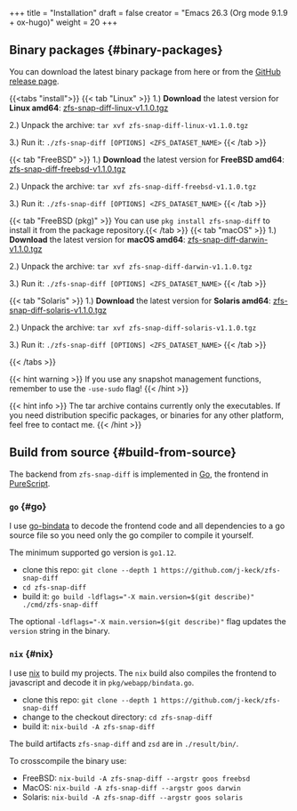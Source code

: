 +++
title = "Installation"
draft = false
creator = "Emacs 26.3 (Org mode 9.1.9 + ox-hugo)"
weight = 20
+++

## Binary packages {#binary-packages}

You can download the latest binary package from here or from the [GitHub release page](https://github.com/j-keck/zfs-snap-diff/releases).

{{<tabs "install">}}
{{< tab "Linux" >}}
  1.) ****Download**** the latest version for ****Linux amd64****: [zfs-snap-diff-linux-v1.1.0.tgz](https://github.com/j-keck/zfs-snap-diff/releases/download/v1.1.0/zfs-snap-diff-linux-v1.1.0.tgz)

2.) Unpack the archive: `tar xvf zfs-snap-diff-linux-v1.1.0.tgz`

  3.) Run it:  `./zfs-snap-diff [OPTIONS] <ZFS_DATASET_NAME>`
{{< /tab >}}

{{< tab "FreeBSD" >}}
  1.) ****Download**** the latest version for ****FreeBSD amd64****: [zfs-snap-diff-freebsd-v1.1.0.tgz](https://github.com/j-keck/zfs-snap-diff/releases/download/v1.1.0/zfs-snap-diff-freebsd-v1.1.0.tgz)

2.) Unpack the archive: `tar xvf zfs-snap-diff-freebsd-v1.1.0.tgz`

  3.) Run it:  `./zfs-snap-diff [OPTIONS] <ZFS_DATASET_NAME>`
{{< /tab >}}

{{< tab "FreeBSD (pkg)" >}} You can use `pkg install zfs-snap-diff` to install it from the package repository.{{< /tab >}}
{{< tab "macOS" >}}
  1.) ****Download**** the latest version for ****macOS amd64****: [zfs-snap-diff-darwin-v1.1.0.tgz](https://github.com/j-keck/zfs-snap-diff/releases/download/v1.1.0/zfs-snap-diff-darwin-v1.1.0.tgz)

2.) Unpack the archive: `tar xvf zfs-snap-diff-darwin-v1.1.0.tgz`

  3.) Run it:  `./zfs-snap-diff [OPTIONS] <ZFS_DATASET_NAME>`
{{< /tab >}}

{{< tab "Solaris" >}}
  1.) ****Download**** the latest version for ****Solaris amd64****: [zfs-snap-diff-solaris-v1.1.0.tgz](https://github.com/j-keck/zfs-snap-diff/releases/download/v1.1.0/zfs-snap-diff-solaris-v1.1.0.tgz)

2.) Unpack the archive: `tar xvf zfs-snap-diff-solaris-v1.1.0.tgz`

  3.) Run it:  `./zfs-snap-diff [OPTIONS] <ZFS_DATASET_NAME>`
{{< /tab >}}

{{< /tabs >}}

{{< hint warning >}}
If you use any snapshot management functions, remember to use the `-use-sudo` flag!
{{< /hint >}}

{{< hint info >}}
The tar archive contains currently only the executables.
If you need distribution specific packages, or binaries for any other platform, feel free to contact me.
{{< /hint >}}


## Build from source {#build-from-source}

The backend from `zfs-snap-diff` is implemented in [Go](https://golang.org), the frontend in [PureScript](http://purescript.org).


### `go` {#go}

I use [go-bindata](https://github.com/go-bindata/go-bindata) to decode the frontend code and all dependencies to a
go source file so you need only the go compiler to compile it yourself.

The minimum supported go version is `go1.12`.

-   clone this repo: `git clone --depth 1 https://github.com/j-keck/zfs-snap-diff`
-   `cd zfs-snap-diff`
-   build it: `go build -ldflags="-X main.version=$(git describe)" ./cmd/zfs-snap-diff`

The optional `-ldflags="-X main.version=$(git describe)"` flag updates the `version` string in the binary.


### `nix` {#nix}

I use [nix](https://nixos.org/nix/) to build my projects. The `nix` build also compiles the frontend
to javascript and decode it in `pkg/webapp/bindata.go`.

-   clone this repo: `git clone --depth 1 https://github.com/j-keck/zfs-snap-diff`
-   change to the checkout directory: `cd zfs-snap-diff`
-   build it: `nix-build -A zfs-snap-diff`

The build artifacts `zfs-snap-diff` and `zsd` are in `./result/bin/`.

To crosscompile the binary use:

-   FreeBSD: `nix-build -A zfs-snap-diff --argstr goos freebsd`
-   MacOS: `nix-build -A zfs-snap-diff --argstr goos darwin`
-   Solaris: `nix-build -A zfs-snap-diff --argstr goos solaris`
